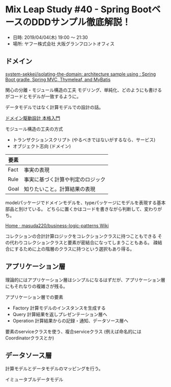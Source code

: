 Mix Leap Study #40 - Spring BootベースのDDDサンプル徹底解説！
=======================================================

- 日時: 2019/04/04(木) 19:00 〜 21:30
- 場所: ヤフー株式会社 大阪グランフロントオフィス


## ドメイン

[system\-sekkei/isolating\-the\-domain: architecture sample using : Spring Boot gradle, Spring MVC, Thymeleaf, and MyBatis](https://github.com/system-sekkei/isolating-the-domain)

関心の分離・モジュール構造の工夫
モデリング、単純化、どのようにも書けるがコードとモデルが一致するように。

データモデルではなく計算モデルでの設計の話。

[ドメイン駆動設計 本格入門](https://www.slideshare.net/masuda220/ss-137608652)

モジュール構造の工夫の方式
- トランザクションスクリプト (やるべきではないがするなら、サービス)
- オブジェクト志向 (ドメイン)

| 要素 |  |
|---|---|
| Fact | 事実の表現 |
| Rule | 事実に基づく計算や判定のロジック |
| Goal | 知りたいこと。計算結果の表現 |

modelパッケージでドメインモデルを、typeパッケージにモデルを表現する基本部品と別けている。
どちらに置くかはコードを書きながら判断して、変わりがち。

[Home · masuda220/business\-logic\-patterns Wiki](https://github.com/masuda220/business-logic-patterns/wiki)

コレクションの合計計算ロジックをコレクションクラスに持つこともできる
その代わりコレクションクラスと要素が密結合になってしまうこともある。
疎結合にするために上の階層のクラスに持つという選択もあり得る。


## アプリケーション層
理論的にはアプリケーション層はシンプルになるはずだが、アプリケーション層にもそれなりの複雑さが残る。

アプリケーション層での要素
- Factory 計算モデルのインスタンスを生成する
- Query 計算結果を返しプレゼンテーション層へ
- Operation 計算結果からの記録・通知、データソース層へ 

要素のserviceクラスを使う、複合serviceクラス (例えば命名的には Coordinatorクラスとか)


## データソース層
計算モデルとデータモデルのマッピングを行う。

イミュータブルデータモデル

